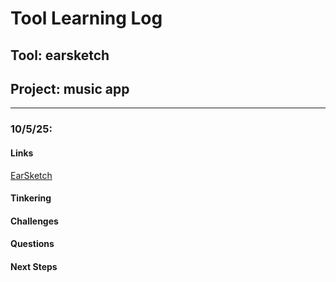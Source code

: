 # Tool Learning Log

## Tool: **earsketch**

## Project: **music app**

---

### 10/5/25:
#### Links
[EarSketch](https://earsketch.gatech.edu/landing/#/)
#### Tinkering

#### Challenges

#### Questions

#### Next Steps



<!-- 
* Links you used today (websites, videos, etc)
* Things you tried, progress you made, etc
* Challenges, a-ha moments, etc
* Questions you still have
* What you're going to try next
-->
